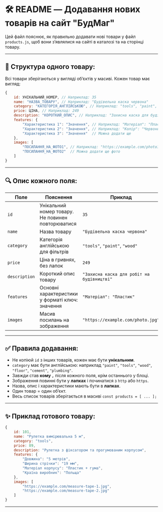 # 🛠 README — Додавання нових товарів на сайт "БудМаг"

Цей файл пояснює, як правильно додавати нові товари у файл `products.js`, щоб вони зʼявлялися на сайті в каталозі та на сторінці товару.

---

## 📌 Структура одного товару:

Всі товари зберігаються у вигляді обʼєктів у масиві. Кожен товар має вигляд:

```js
{
    id: УНІКАЛЬНИЙ_НОМЕР, // Наприклад: 35
    name: "НАЗВА_ТОВАРУ", // Наприклад: "Будівельна каска червона"
    category: "КАТЕГОРІЯ_АНГЛІЙСЬКОЮ", // Наприклад: "tools", "paint", "wood"
    price: ЦІНА, // Наприклад: 249
    description: "КОРОТКИЙ_ОПИС", // Наприклад: "Захисна каска для будівельних робіт"
    features: {
        "Характеристика 1": "Значення", // Наприклад: "Матеріал": "Пластик"
        "Характеристика 2": "Значення", // Наприклад: "Колір": "Червоний"
        "Характеристика 3": "Значення"  // Можна додати ще
    },
    images: [
        "ПОСИЛАННЯ_НА_ФОТО1", // Наприклад: "https://example.com/photo1.jpg"
        "ПОСИЛАННЯ_НА_ФОТО2"  // Можна додати ще фото
    ]
}
```

---

## 🔍 Опис кожного поля:

| Поле          | Пояснення                                         | Приклад                                    |
| ------------- | ------------------------------------------------- | ------------------------------------------ |
| `id`          | Унікальний номер товару. Не повинен повторюватися | `35`                                       |
| `name`        | Назва товару                                      | `"Будівельна каска червона"`               |
| `category`    | Категорія англійською для фільтрів                | `"tools"`, `"paint"`, `"wood"`             |
| `price`       | Ціна в гривнях, без лапок                         | `249`                                      |
| `description` | Короткий опис товару                              | `"Захисна каска для робіт на будівництві"` |
| `features`    | Основні характеристики у форматі ключ: значення   | `"Матеріал": "Пластик"`                    |
| `images`      | Масив посилань на зображення                      | `"https://example.com/photo.jpg"`          |

---

## ✅ Правила додавання:

* Не копіюй `id` з інших товарів, кожен має бути **унікальним**.
* `category` має бути англійською: наприклад `"paint"`, `"tools"`, `"wood"`, `"floor"`, `"cement"`, `"plumbing"`.
* Завжди став **кому `,`** після кожного поля, крім останнього у блоці.
* Зображення повинні бути у **лапках** і починатися з `http` або `https`.
* Назва, опис і характеристики мають бути в **лапках**.
* Один товар = один обʼєкт.
* Весь список товарів зберігається в масиві `const products = [ ... ];`

---

## ✨ Приклад готового товару:

```js
{
    id: 101,
    name: "Рулетка вимірювальна 5 м",
    category: "tools",
    price: 89,
    description: "Рулетка з фіксатором та прогумованим корпусом",
    features: {
        "Довжина": "5 метрів",
        "Ширина стрічки": "19 мм",
        "Матеріал корпусу": "Пластик + гума",
        "Країна виробник": "Польща"
    },
    images: [
        "https://example.com/measure-tape-1.jpg",
        "https://example.com/measure-tape-2.jpg"
    ]
}
```

---
